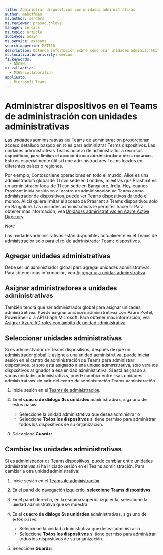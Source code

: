 ```yaml
---
title: Administrar dispositivos con unidades administrativas
author: mahoffman
ms.author: serdars
ms.reviewer: prasad.ghlove
manager: serdars
ms.topic: article
audience: admin
ms.service: msteams
search.appverid: MET150
description: Obtenga información sobre cómo usar unidades administrativas en Microsoft Teams
ms.localizationpriority: medium
f1.keywords:
  - NOCSH
ms.collection:
  - M365-collaboration
appliesto:
  - Microsoft Teams
---
```


# <a name="manage-devices-in-the-teams-admin-center-with-administrative-units"></a>Administrar dispositivos en el Teams de administración con unidades administrativas

Las unidades administrativas del Teams de administración proporcionan acceso detallado basado en roles para administrar Teams dispositivos. Las unidades administrativas Teams acceso de administrador a recursos específicos, pero limitan el acceso de ese administrador a otros recursos. Esto es especialmente útil si tiene administradores Teams locales en diferentes países o regiones.

Por ejemplo, Contoso tiene operaciones en todo el mundo. Alice es una administradora global de TI con sede en Londres, mientras que Prashant es un administrador local de TI con sede en Bangalore, India. Hoy, cuando Prashant inicia sesión en el centro de administración de Teams como administrador de dispositivos, puede ver Teams dispositivos de todo el mundo. Alicia quiere limitar el acceso de Prashant a Teams dispositivos solo en Bangalore. Las unidades administrativas le permiten hacerlo. Para obtener más información, vea [Unidades administrativas en Azure Active Directory](/azure/active-directory/roles/administrative-units).

> [!NOTE]
> Las unidades administrativas están disponibles actualmente en el Teams de administración solo para el rol de administrador Teams dispositivos.

## <a name="add-administrative-units"></a>Agregar unidades administrativas

Debe ser un administrador global para agregar unidades administrativas. Para obtener más información, vea [Agregar una unidad administrativa](/azure/active-directory/roles/admin-units-manage#add-an-administrative-unit).

## <a name="assign-admins-to-administrative-units"></a>Asignar administradores a unidades administrativas

También tendrá que ser administrador global para asignar unidades administrativas. Puede asignar unidades administrativas con Azure Portal, PowerShell o la API Graph Microsoft. Para obtener más información, vea [Asignar Azure AD roles con ámbito de unidad administrativa](/azure/active-directory/roles/admin-units-assign-roles).

## <a name="select-administrative-units"></a>Seleccionar unidades administrativas

Si es administrador de Teams dispositivos, después de que un administrador global le asigne a una unidad administrativa, puede iniciar sesión en el centro de administración de Teams para administrar dispositivos. Si solo está asignado a una unidad administrativa, solo verá los dispositivos asignados a esa unidad administrativa. Si está asignado a varias unidades administrativas, puede cambiar entre esas unidades administrativas sin salir del centro de administración Teams administración. 

1. Inicie sesión en el [Teams de administración](https://go.microsoft.com/fwlink/p/?linkid=2024339).

2. En el **cuadro de diálogo Sus unidades** administrativas, siga uno de estos pasos:
    - Seleccione la unidad administrativa que desea administrar o 
    - Seleccione **Todos los dispositivos** si tiene permiso para administrar todos los dispositivos de su organización.

3. Seleccione **Guardar**.

## <a name="switch-administrative-units"></a>Cambiar las unidades administrativas

Si es administrador de Teams dispositivos, puede cambiar entre unidades administrativas si ha iniciado sesión en el Teams administración. Para cambiar a otra unidad administrativa:

1. Inicie sesión en el [Teams de administración](https://go.microsoft.com/fwlink/p/?linkid=2024339).

2. En el panel de navegación izquierdo, **seleccione Teams dispositivos**.

3. En el panel derecho, en la esquina superior izquierda, seleccione la unidad administrativa que se muestra.

4. En el **cuadro de diálogo Sus unidades** administrativas, siga uno de estos pasos:
    - Seleccione la unidad administrativa que desea administrar o 
    - Seleccione **Todos los dispositivos** si tiene permiso para administrar todos los dispositivos de su organización.

5. Seleccione **Guardar**.
